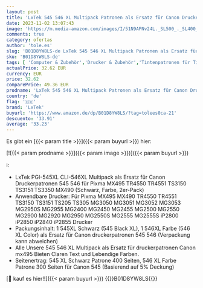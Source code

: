 ```yaml
---
layout: post
title: 'LxTek 545 546 XL Multipack Patronen als Ersatz für Canon Druckerpatronen 545 546 PG-545XL CL-546XL für Pixma MX495 TR4550 TR4551 TS3150 MX490 MG3050 MG2950 MG2950S MG2555S MG2550S TS3350  2er-Pack '
date: 2023-11-02 13:07:43
image: 'https://m.media-amazon.com/images/I/51N9APNv24L._SL500_._SL400_.jpg'
comments: true
category: ofertas
author: 'tole.es'
slug: 'B01D8YW8LS-de LxTek 545 546 XL Multipack Patronen als Ersatz für Canon...'
sku: 'B01D8YW8LS-de'
tags: [ 'Computer & Zubehör','Drucker & Zubehör','Tintenpatronen für Tintenstrahldrucker','Zubehör für Drucker','lxtek','🇩🇪', ]
actualPrice: 32.62 EUR
currency: EUR
price: 32.62
comparePrice: 49.36 EUR
prodname: 'LxTek 545 546 XL Multipack Patronen als Ersatz für Canon Druckerpatronen 545 546 PG-545XL CL-546XL für Pixma MX495 TR4550 TR4551 TS3150 MX490 MG3050 MG2950 MG2950S MG2555S MG2550S TS3350  2er-Pack '
country: 'de'
flag: '🇩🇪'
brand: 'LxTek'
buyurl: 'https://www.amazon.de/dp/B01D8YW8LS/?tag=tolees0ca-21'
descuento: '33.91'
average: '33.23'
---
```


Es gibt ein [{{< param title >}}]({{< param buyurl >}}) hier:

[![{{< param prodname >}}]({{< param image >}})]({{< param buyurl >}})

ℹ️:

- LxTek PGI-545XL CLI-546XL Multipack als Ersatz für Canon Druckerpatronen 545 546 für Pixma MX495 TR4550 TR4551 TS3150 TS3151 TS3350 MX490 (Schwarz, Farbe, 2er-Pack)
- Anwendbare Drucker: Für Pixma MX495 MX490 TR4550 TR4551 TS3150 TS3151 TS205 TS305 MG3050 MG3051 MG3052 MG3053 MG2950S MG2955 MG2400 MG2450 MG2455 MG2500 MG2550 MG2900 MG2920 MG2950 MG2550S MG2555 MG2555S iP2800 iP2850 iP2840 iP2855 Drucker
- Packungsinhalt: 1 545XL Schwarz (545 Black XL), 1 546XL Farbe (546 XL Color) als Ersatz für Canon druckerpatronen 545 546 (Verpackung kann abweichen)
- Alle Unsere 545 546 XL Multipack als Ersatz für druckerpatronen Canon mx495 Bieten Claren Text und Lebendige Farben.
- Seitenertrag: 545 XL Schwarz Patrone 400 Seiten, 546 XL Farbe Patrone 300 Seiten für Canon 545 (Basierend auf 5% Deckung)

[🛒 kauf es hier!!]({{< param buyurl >}})
{{<world>}}B01D8YW8LS{{</world>}}

